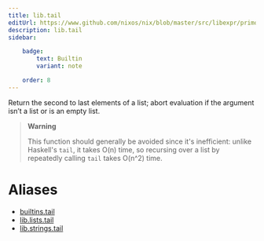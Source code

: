 ```yaml
---
title: lib.tail
editUrl: https://www.github.com/nixos/nix/blob/master/src/libexpr/primops.cc
description: lib.tail
sidebar:

    badge:
        text: Builtin
        variant: note

    order: 8
---
```


Return the second to last elements of a list; abort evaluation if
the argument isn’t a list or is an empty list.

> **Warning**
>
> This function should generally be avoided since it's inefficient:
> unlike Haskell's `tail`, it takes O(n) time, so recursing over a
> list by repeatedly calling `tail` takes O(n^2) time.


# Aliases

- [builtins.tail](/reference/builtinstail)
- [lib.lists.tail](/reference/liblists.tail)
- [lib.strings.tail](/reference/libstrings.tail)


